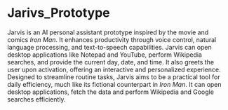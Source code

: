 # Jarivs_Prototype
Jarvis is an AI personal assistant prototype inspired by the movie and comics *Iron Man*. It enhances productivity through voice control, natural language processing, and text-to-speech capabilities. Jarvis can open desktop applications like Notepad and YouTube, perform Wikipedia searches, and provide the current day, date, and time. It also greets the user upon activation, offering an interactive and personalized experience. Designed to streamline routine tasks, Jarvis aims to be a practical tool for daily efficiency, much like its fictional counterpart in *Iron Man*.
It can open desktop applications, fetch the data and perform Wikipedia and Google searches efficiently.
